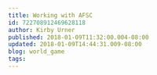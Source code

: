 ```yaml
---
title: Working with AFSC
id: 722708912469628118
author: Kirby Urner
published: 2018-01-09T11:32:00.004-08:00
updated: 2018-01-09T14:44:31.009-08:00
blog: world_game
tags: 
---
```


